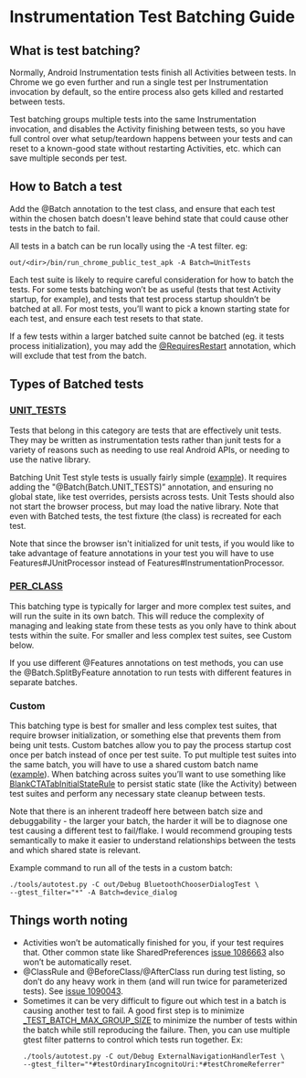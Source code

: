 # Instrumentation Test Batching Guide

## What is test batching?
Normally, Android Instrumentation tests finish all Activities between tests. In
Chrome we go even further and run a single test per Instrumentation invocation
by default, so the entire process also gets killed and restarted between tests.

Test batching groups multiple tests into the same Instrumentation invocation,
and disables the Activity finishing between tests, so you have full control over
what setup/teardown happens between your tests and can reset to a known-good
state without restarting Activities, etc. which can save multiple seconds per
test.

## How to Batch a test

Add the @Batch annotation to the test class, and ensure that each test within
the chosen batch doesn't leave behind state that could cause other tests in the
batch to fail.

All tests in a batch can be run locally using the -A test filter. eg:
```shell
out/<dir>/bin/run_chrome_public_test_apk -A Batch=UnitTests
```

Each test suite is likely to require careful consideration for how to batch the
tests. For some tests batching won’t be as useful (tests that test Activity
startup, for example), and tests that test process startup shouldn’t be batched
at all. For most tests, you’ll want to pick a known starting state for each
test, and ensure each test resets to that state.

If a few tests within a larger batched suite cannot be batched (eg. it tests
process initialization), you may add the
[@RequiresRestart](https://source.chromium.org/chromium/chromium/src/+/master:base/test/android/javatests/src/org/chromium/base/test/util/RequiresRestart.java;bpv=1;bpt=1;l=19?q=RequiresRestart&ss=chromium%2Fchromium%2Fsrc&originalUrl=https:%2F%2Fcs.chromium.org%2F&gsn=RequiresRestart&gs=kythe%3A%2F%2Fchromium.googlesource.com%2Fchromium%2Fsrc%3Flang%3Djava%3Fpath%3Dorg.chromium.base.test.util.RequiresRestart%23b5e85d5c8071e18f350b7f2c5014310bd2cabd0e0d3d176949c991ea18403f55)
annotation, which will exclude that test from the batch.

## Types of Batched tests

### [UNIT_TESTS](https://source.chromium.org/chromium/chromium/src/+/master:base/test/android/javatests/src/org/chromium/base/test/util/Batch.java;bpv=1;bpt=1;l=51?q=Batch.java&ss=chromium%2Fchromium%2Fsrc&originalUrl=https:%2F%2Fcs.chromium.org%2F&gsn=UNIT_TESTS&gs=kythe%3A%2F%2Fchromium.googlesource.com%2Fchromium%2Fsrc%3Flang%3Djava%3Fpath%3Dorg.chromium.base.test.util.Batch%2319ebd2758adfaed0bda0e97542f70ca5b1564e7c1fa0f8c2bcb9e8170b75684d)

Tests that belong in this category are tests that are effectively unit tests.
They may be written as instrumentation tests rather than junit tests for a
variety of reasons such as needing to use real Android APIs, or needing to
use the native library.

Batching Unit Test style tests is usually fairly simple
([example](https://chromium-review.googlesource.com/c/chromium/src/+/2216044)).
It requires adding the "@Batch(Batch.UNIT_TESTS)” annotation, and ensuring no
global state, like test overrides, persists across tests. Unit Tests should also
not start the browser process, but may load the native library. Note that even
with Batched tests, the test fixture (the class) is recreated for each test.

Note that since the browser isn't initialized for unit tests, if you would like
to take advantage of feature annotations in your test you will have to use
Features#JUnitProcessor instead of Features#InstrumentationProcessor.


### [PER_CLASS](https://source.chromium.org/chromium/chromium/src/+/master:base/test/android/javatests/src/org/chromium/base/test/util/Batch.java;bpv=1;bpt=1;l=39?q=Batch.java&ss=chromium%2Fchromium%2Fsrc&originalUrl=https:%2F%2Fcs.chromium.org%2F&gsn=PER_CLASS&gs=kythe%3A%2F%2Fchromium.googlesource.com%2Fchromium%2Fsrc%3Flang%3Djava%3Fpath%3Dorg.chromium.base.test.util.Batch%23780b702db42a1901f05647fd29f75d443bc4efd2db588848b4aedf826ddf9e21)

This batching type is typically for larger and more complex test suites, and
will run the suite in its own batch. This will reduce the complexity of managing
and leaking state from these tests as you only have to think about tests within
the suite. For smaller and less complex test suites, see Custom below.

If you use different @Features annotations on test methods, you can use the
@Batch.SplitByFeature annotation to run tests with different features in
separate batches.

### Custom

This batching type is best for smaller and less complex test suites, that
require browser initialization, or something else that prevents them from being
unit tests. Custom batches allow you to pay the process startup cost once per
batch instead of once per test suite. To put multiple test suites into the same
batch, you will have to use a shared custom batch name
([example](https://chromium-review.googlesource.com/c/chromium/src/+/2307650)).
When batching across suites you’ll want to use something like
[BlankCTATabInitialStateRule](https://source.chromium.org/chromium/chromium/src/+/master:chrome/test/android/javatests/src/org/chromium/chrome/test/batch/BlankCTATabInitialStateRule.java?q=BlankCTATabInitialStateRule&ss=chromium&originalUrl=https:%2F%2Fcs.chromium.org%2F)
to persist static state (like the Activity) between test suites and perform any
necessary state cleanup between tests.

Note that there is an inherent tradeoff here between batch size and
debuggability - the larger your batch, the harder it will be to diagnose one
test causing a different test to fail/flake. I would recommend grouping tests
semantically to make it easier to understand relationships between the tests and
which shared state is relevant.

Example command to run all of the tests in a custom batch:
```shell
./tools/autotest.py -C out/Debug BluetoothChooserDialogTest \
--gtest_filter="*" -A Batch=device_dialog
```

## Things worth noting

* Activities won’t be automatically finished for you, if your test requires
that. Other common state like SharedPreferences
[issue 1086663](https://crbug.com/1086663) also won’t be automatically reset.
* @ClassRule and @BeforeClass/@AfterClass run during test listing, so don’t do
any heavy work in them (and will run twice for parameterized tests). See
[issue 1090043](https://crbug.com/1090043).
* Sometimes it can be very difficult to figure out which test in a batch is
causing another test to fail. A good first step is to minimize [_TEST_BATCH_MAX_GROUP_SIZE](https://source.chromium.org/chromium/chromium/src/+/master:build/android/pylib/local/device/local_device_instrumentation_test_run.py;drc=3ab9a142091516aa57f10feebc46dee649ae4589;l=109)
to minimize the number of tests within the batch while still reproducing the
failure. Then, you can use multiple gtest filter patterns to control which tests
run together. Ex:
  ```shell
  ./tools/autotest.py -C out/Debug ExternalNavigationHandlerTest \
  --gtest_filter="*#testOrdinaryIncognitoUri:*#testChromeReferrer"
  ```
